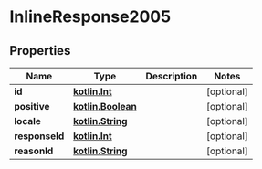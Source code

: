 # InlineResponse2005

## Properties
Name | Type | Description | Notes
------------ | ------------- | ------------- | -------------
**id** | [**kotlin.Int**](.md) |  |  [optional]
**positive** | [**kotlin.Boolean**](.md) |  |  [optional]
**locale** | [**kotlin.String**](.md) |  |  [optional]
**responseId** | [**kotlin.Int**](.md) |  |  [optional]
**reasonId** | [**kotlin.String**](.md) |  |  [optional]
